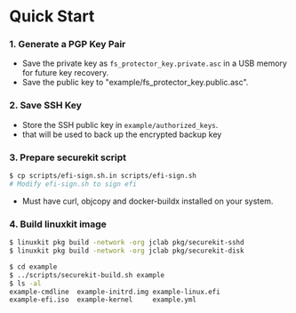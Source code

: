 # Quick Start

### 1. Generate a PGP Key Pair

* Save the private key as `fs_protector_key.private.asc` in a USB memory for future key recovery.
* Save the public key to "example/fs_protector_key.public.asc".

### 2. Save SSH Key

* Store the SSH public key in `example/authorized_keys`.
* that will be used to back up the encrypted backup key

### 3. Prepare securekit script

```bash
$ cp scripts/efi-sign.sh.in scripts/efi-sign.sh
# Modify efi-sign.sh to sign efi
```

* Must have curl, objcopy and docker-buildx installed on your system.

### 4. Build linuxkit image

```bash
$ linuxkit pkg build -network -org jclab pkg/securekit-sshd
$ linuxkit pkg build -network -org jclab pkg/securekit-disk

$ cd example
$ ../scripts/securekit-build.sh example
$ ls -al
example-cmdline  example-initrd.img example-linux.efi
example-efi.iso  example-kernel     example.yml
```
